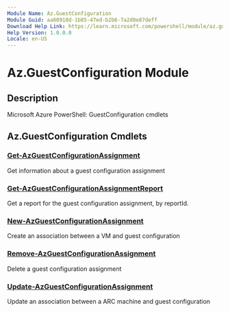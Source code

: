 ```yaml
---
Module Name: Az.GuestConfiguration
Module Guid: aa60910d-1b85-47ed-b2b6-7a2d0e87deff
Download Help Link: https://learn.microsoft.com/powershell/module/az.guestconfiguration
Help Version: 1.0.0.0
Locale: en-US
---
```


# Az.GuestConfiguration Module
## Description
Microsoft Azure PowerShell: GuestConfiguration cmdlets

## Az.GuestConfiguration Cmdlets
### [Get-AzGuestConfigurationAssignment](Get-AzGuestConfigurationAssignment.md)
Get information about a guest configuration assignment

### [Get-AzGuestConfigurationAssignmentReport](Get-AzGuestConfigurationAssignmentReport.md)
Get a report for the guest configuration assignment, by reportId.

### [New-AzGuestConfigurationAssignment](New-AzGuestConfigurationAssignment.md)
Create an association between a VM and guest configuration

### [Remove-AzGuestConfigurationAssignment](Remove-AzGuestConfigurationAssignment.md)
Delete a guest configuration assignment

### [Update-AzGuestConfigurationAssignment](Update-AzGuestConfigurationAssignment.md)
Update an association between a ARC machine and guest configuration

